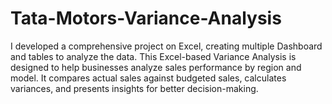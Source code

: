 # Tata-Motors-Variance-Analysis
I developed a comprehensive project on Excel, creating multiple Dashboard and tables to analyze the data. This Excel-based Variance Analysis is designed to help businesses analyze sales performance by region and model. It compares actual sales against budgeted sales, calculates variances, and presents insights for better decision-making.
